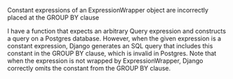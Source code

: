 Constant expressions of an ExpressionWrapper object are incorrectly placed at the GROUP BY clause

I have a function that expects an arbitrary Query expression and constructs a query on a Postgres database. However, when the given expression is a constant expression, Django generates an SQL query that includes this constant in the GROUP BY clause, which is invalid in Postgres. Note that when the expression is not wrapped by ExpressionWrapper, Django correctly omits the constant from the GROUP BY clause.